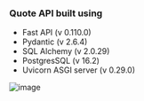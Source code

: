 ### Quote API built using

- Fast API (v 0.110.0)
- Pydantic (v 2.6.4)
- SQL Alchemy (v 2.0.29)
- PostgresSQL (v 16.2)
- Uvicorn ASGI server (v 0.29.0)

![image](https://github.com/musevarg/Python-FastAPI/assets/49337864/6eb03dc6-de5e-4f8f-9681-908cf864b8df)
